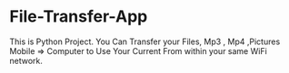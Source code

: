 # File-Transfer-App
This is Python Project. You Can Transfer your Files, Mp3 , Mp4 ,Pictures Mobile => Computer to Use Your Current From within your same WiFi network.
